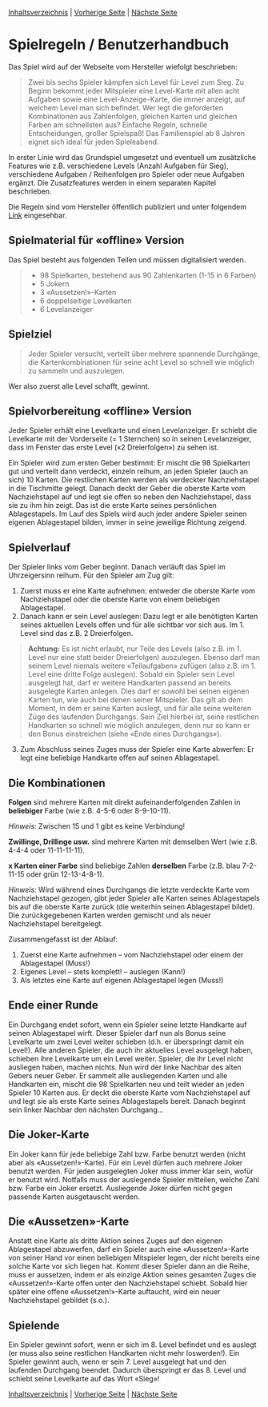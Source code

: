 [Inhaltsverzeichnis](inhaltsverzeichnis.md) | [Vorherige Seite](randbedingungen.md) | [Nächste Seite](anforderungen.md)

# Spielregeln / Benutzerhandbuch

Das Spiel wird auf der Webseite vom Hersteller wiefolgt beschrieben:

> Zwei bis sechs Spieler kämpfen sich Level für Level zum Sieg. Zu Beginn bekommt jeder Mitspieler eine Level-Karte mit allen acht Aufgaben sowie eine Level-Anzeige-Karte, die immer anzeigt, auf welchem Level man sich befindet. Wer legt die geforderten Kombinationen aus Zahlenfolgen, gleichen Karten und gleichen Farben am schnellsten aus? Einfache Regeln, schnelle Entscheidungen, großer Spielspaß! Das Familienspiel ab 8 Jahren eignet sich ideal für jeden Spieleabend.

In erster Linie wird das Grundspiel umgesetzt und eventuell um zusätzliche Features wie z.B. verschiedene Levels (Anzahl Aufgaben für Sieg), verschiedene Aufgaben / Reihenfolgen pro Spieler oder neue Aufgaben ergänzt. Die Zusatzfeatures werden in einem separaten Kapitel beschrieben.

Die Regeln sind vom Hersteller öffentlich publiziert und unter folgendem [Link](https://www.ravensburger.de/spielanleitungen/ecm/Spielanleitungen/20766%20anl%201636574.pdf?ossl=pds_text_Spielanleitung) eingesehbar.

## Spielmaterial für «offline» Version

Das Spiel besteht aus folgenden Teilen und müssen digitalisiert werden.

> - 98 Spielkarten, bestehend aus 90 Zahlenkarten (1-15 in 6 Farben)
> - 5 Jokern
> - 3 «Aussetzen!»-Karten
> - 6 doppelseitige Levelkarten
> - 6 Levelanzeiger

## Spielziel

> Jeder Spieler versucht, verteilt über mehrere spannende Durchgänge, die Kartenkombinationen für seine acht Level so schnell wie möglich zu sammeln und auszulegen.

Wer also zuerst alle Level schafft, gewinnt.

## Spielvorbereitung «offline» Version

Jeder Spieler erhält eine Levelkarte und einen Levelanzeiger. Er schiebt die Levelkarte mit der Vorderseite (= 1 Sternchen) so in seinen Levelanzeiger, dass im Fenster das erste Level («2 Dreierfolgen») zu sehen ist.

Ein Spieler wird zum ersten Geber bestimmt: Er mischt die 98 Spielkarten gut und verteilt dann verdeckt, einzeln reihum, an jeden Spieler (auch an sich) 10 Karten. Die restlichen Karten werden als verdeckter Nachziehstapel in die Tischmitte gelegt. Danach deckt der Geber die oberste Karte vom Nachziehstapel auf und legt sie offen so neben den Nachziehstapel, dass sie zu ihm hin zeigt. Das ist die erste Karte seines persönlichen Ablagestapels. Im Lauf des Spiels wird auch jeder andere Spieler seinen eigenen Ablagestapel bilden, immer in seine jeweilige Richtung zeigend.

## Spielverlauf

Der Spieler links vom Geber beginnt. Danach verläuft das Spiel im Uhrzeigersinn reihum. Für den Spieler am Zug gilt:

1. Zuerst muss er eine Karte aufnehmen: entweder die oberste Karte vom Nachziehstapel oder die oberste Karte von einem beliebigen Ablagestapel.
2. Danach kann er sein Level auslegen: Dazu legt er alle benötigten Karten seines aktuellen Levels offen und für alle sichtbar vor sich aus. Im 1. Level sind das z.B. 2 Dreierfolgen.

> **Achtung:** Es ist nicht erlaubt, nur Teile des Levels (also z.B. im 1. Level nur eine statt
> beider Dreierfolgen) auszulegen. Ebenso darf man seinem Level niemals weitere
> «Teilaufgaben» zufügen (also z.B. im 1. Level eine dritte Folge auslegen).
> Sobald ein Spieler sein Level ausgelegt hat, darf er weitere Handkarten passend an
> bereits ausgelegte Karten anlegen. Dies darf er sowohl bei seinen eigenen Karten
> tun, wie auch bei denen seiner Mitspieler. Das gilt ab dem Moment, in dem er seine
> Karten auslegt, und für alle seine weiteren Züge des laufenden Durchgangs.
> Sein Ziel hierbei ist, seine restlichen Handkarten so schnell wie möglich anzulegen,
> denn nur so kann er den Bonus einstreichen (siehe «Ende eines Durchgangs»).

3. Zum Abschluss seines Zuges muss der Spieler eine Karte abwerfen: Er legt eine beliebige Handkarte offen auf seinen Ablagestapel.

## Die Kombinationen

**Folgen** sind mehrere Karten mit direkt aufeinanderfolgenden Zahlen in **beliebiger** Farbe (wie z.B. 4-5-6 oder 8-9-10-11).

_Hinweis:_ Zwischen 15 und 1 gibt es keine Verbindung!

**Zwillinge, Drillinge usw.** sind mehrere Karten mit demselben Wert (wie z.B. 4-4-4 oder 11-11-11-11).

**x Karten einer Farbe** sind beliebige Zahlen **derselben** Farbe (z.B. blau 7-2-11-15 oder grün 12-13-4-8-1).

_Hinweis:_ Wird während eines Durchgangs die letzte verdeckte Karte vom Nachziehstapel gezogen, gibt jeder Spieler alle Karten seines Ablagestapels bis auf die oberste Karte zurück (die weiterhin seinen Ablagestapel bildet). Die zurückgegebenen Karten werden gemischt und als neuer Nachziehstapel bereitgelegt.

Zusammengefasst ist der Ablauf:

1. Zuerst eine Karte aufnehmen – vom Nachziehstapel oder einem der Ablagestapel (Muss!)
2. Eigenes Level – stets komplett! – auslegen (Kann!)
3. Als letztes eine Karte auf eigenen Ablagestapel legen (Muss!)

## Ende einer Runde

Ein Durchgang endet sofort, wenn ein Spieler seine letzte Handkarte auf seinen Ablagestapel wirft. Dieser Spieler darf nun als Bonus seine Levelkarte um zwei Level weiter schieben (d.h. er überspringt damit ein Level!). Alle anderen Spieler, die auch ihr aktuelles Level ausgelegt haben, schieben ihre Levelkarte um ein Level weiter. Spieler, die ihr Level nicht ausliegen haben, machen nichts. Nun wird der linke Nachbar des alten Gebers neuer Geber. Er sammelt alle ausliegenden Karten und alle Handkarten ein, mischt die 98 Spielkarten neu und teilt wieder an jeden Spieler 10 Karten aus. Er deckt die oberste Karte vom Nachziehstapel auf und legt sie als erste Karte seines Ablagestapels bereit. Danach beginnt sein linker Nachbar den nächsten Durchgang...

## Die Joker-Karte

Ein Joker kann für jede beliebige Zahl bzw. Farbe benutzt werden (nicht aber als «Aussetzen!»-Karte). Für ein Level dürfen auch mehrere Joker benutzt werden. Für jeden ausgelegten Joker muss immer klar sein, wofür er benutzt wird. Notfalls muss der auslegende Spieler mitteilen, welche Zahl bzw. Farbe ein Joker ersetzt. Ausliegende Joker dürfen nicht gegen passende Karten ausgetauscht werden.

## Die «Aussetzen»-Karte

Anstatt eine Karte als dritte Aktion seines Zuges auf den eigenen Ablagestapel abzuwerfen, darf ein Spieler auch eine «Aussetzen!»-Karte von seiner Hand vor einen beliebigen Mitspieler legen, der nicht bereits eine solche Karte vor sich liegen hat. Kommt dieser Spieler dann an die Reihe, muss er aussetzen, indem er als einzige Aktion seines gesamten Zuges die «Aussetzen!»-Karte offen unter den Nachziehstapel schiebt. Sobald hier später eine offene «Aussetzen!»-Karte auftaucht, wird ein neuer Nachziehstapel gebildet (s.o.).

## Spielende

Ein Spieler gewinnt sofort, wenn er sich im 8. Level befindet und es auslegt (er muss also seine restlichen Handkarten nicht mehr loswerden!). Ein Spieler gewinnt auch, wenn er sein 7. Level ausgelegt hat und den laufenden Durchgang beendet. Dadurch überspringt er das 8. Level und schiebt seine Levelkarte auf das Wort «Sieg»!

[Inhaltsverzeichnis](inhaltsverzeichnis.md) | [Vorherige Seite](randbedingungen.md) | [Nächste Seite](anforderungen.md)
